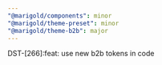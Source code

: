 ```yaml
---
"@marigold/components": minor
"@marigold/theme-preset": minor
"@marigold/theme-b2b": major
---
```


DST-[266]:feat: use new b2b tokens in code
